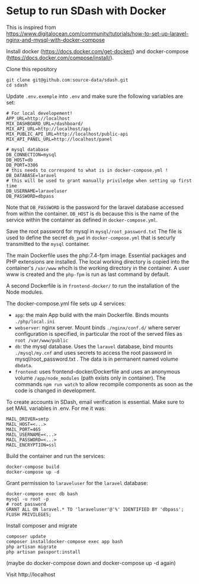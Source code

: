 # Setup to run SDash with Docker

This is inspired from https://www.digitalocean.com/community/tutorials/how-to-set-up-laravel-nginx-and-mysql-with-docker-compose

Install docker (https://docs.docker.com/get-docker/) and docker-compose (https://docs.docker.com/compose/install/).

Clone this repository

    git clone git@github.com:source-data/sdash.git
    cd sdash

Update `.env.exemple` into `.env` and make sure the following variables are set:

    # For local developement!
    APP_URL=http://localhost
    MIX_DASHBOARD_URL=/dashboard/
    MIX_API_URL=http://localhost/api
    MIX_PUBLIC_API_URL=http://localhost/public-api
    MIX_API_PANEL_URL=http://localhost/panel

    # mysql database
    DB_CONNECTION=mysql
    DB_HOST=db
    DB_PORT=3306
    # this needs to correspond to what is in docker-compose.yml !
    DB_DATABASE=laravel
    # this will be used to grant manually priviledge when setting up first time
    DB_USERNAME=laraveluser
    DB_PASSWORD=dbpass

Note that `DB_PASSWORD` is the password for the laravel database accessed from within the container. `DB_HOST` is `db` because this is the name of the service within the container as defined in `docker-compose.yml`.

Save the root password for mysql in `mysql/root_password.txt` The file is used to define the secret `db_pwd` in `docker-compose.yml` that is securly transmitted to the `mysql` container.

The main Dockerfile uses the php:7.4-fpm image. Essential packages and PHP extensions are installed.
The  local working directory is copied into the container's `/var/www` whcih is the working directory in the container.
A user www is created and the `php-fpm` is run as last command by default.

A second Dockerfile is in `frontend-docker/` to run the installation of the Node modules. 

The docker-compose.yml file sets up 4 services:
- `app`: the main App build with the main Dockerfile. Binds mounts `./php/local.ini`
- `webserver`: nginx server. Mount binds `./nginx/conf.d/` where server configuration is specified, in particular the root of the served files as `root /var/www/public`
- `db`: the mysql database. Uses the `laravel` database, bind mounts `./mysql/my.cnf` and uses secrets to access the root password in mysql/root_password.txt . The data is in permanent named volume `dbdata`.
- `frontend`: uses frontend-docker/Dockerfile and uses an anonymous volume `/app/node_modules` (path exists only in container). The commands `npm run watch` to allow recompile components as soon as the code is changed in development.


To create accounts in SDash, email verification is essential. Make sure to set MAIL variables in .env. 
For me it was:

    MAIL_DRIVER=smtp
    MAIL_HOST=<...>
    MAIL_PORT=465
    MAIL_USERNAME=<...>
    MAIL_PASSWORD=<...>
    MAIL_ENCRYPTION=ssl

Build the container and run the services:

    docker-compose build
    docker-compose up -d

Grant permission to `laraveluser` for the `laravel` database:

    docker-compose exec db bash
    mysql -u root -p 
    # root password
    GRANT ALL ON laravel.* TO 'laraveluser'@'%' IDENTIFIED BY 'dbpass';
    FLUSH PRIVILEGES;

Install composer and migrate 

    composer update
    composer installdocker-compose exec app bash
    php artisan migrate
    php artisan passport:install

(maybe do docker-compose down and docker-compose up -d again)

Visit http://localhost 